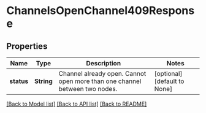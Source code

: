# ChannelsOpenChannel409Response

## Properties
Name | Type | Description | Notes
------------ | ------------- | ------------- | -------------
**status** | **String** | Channel already open. Cannot open more than one channel between two nodes. | [optional] [default to None]

[[Back to Model list]](../README.md#documentation-for-models) [[Back to API list]](../README.md#documentation-for-api-endpoints) [[Back to README]](../README.md)


